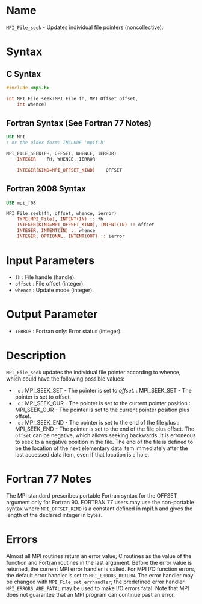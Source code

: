 # Name

`MPI_File_seek` - Updates individual file pointers (noncollective).

# Syntax

## C Syntax

```c
#include <mpi.h>

int MPI_File_seek(MPI_File fh, MPI_Offset offset,
    int whence)
```

## Fortran Syntax (See Fortran 77 Notes)

```fortran
USE MPI
! or the older form: INCLUDE 'mpif.h'

MPI_FILE_SEEK(FH, OFFSET, WHENCE, IERROR)
    INTEGER    FH, WHENCE, IERROR

    INTEGER(KIND=MPI_OFFSET_KIND)    OFFSET
```

## Fortran 2008 Syntax

```fortran
USE mpi_f08

MPI_File_seek(fh, offset, whence, ierror)
    TYPE(MPI_File), INTENT(IN) :: fh
    INTEGER(KIND=MPI_OFFSET_KIND), INTENT(IN) :: offset
    INTEGER, INTENT(IN) :: whence
    INTEGER, OPTIONAL, INTENT(OUT) :: ierror
```


# Input Parameters

* `fh` : File handle (handle).
* `offset` : File offset (integer).
* `whence` : Update mode (integer).

# Output Parameter

* `IERROR` : Fortran only: Error status (integer).

# Description

`MPI_File_seek` updates the individual file pointer according to whence,
which could have the following possible values:
* ` o` : MPI_SEEK_SET - The pointer is set to *offset.*
:   MPI_SEEK_SET - The pointer is set to offset.
* ` o` : MPI_SEEK_CUR - The pointer is set to the current pointer position
:   MPI_SEEK_CUR - The pointer is set to the current pointer position
    plus offset.
* ` o` : MPI_SEEK_END - The pointer is set to the end of the file plus
:   MPI_SEEK_END - The pointer is set to the end of the file plus
    offset.
The `offset` can be negative, which allows seeking backwards. It is
erroneous to seek to a negative position in the file. The end of the
file is defined to be the location of the next elementary data item
immediately after the last accessed data item, even if that location is
a hole.

# Fortran 77 Notes

The MPI standard prescribes portable Fortran syntax for the OFFSET
argument only for Fortran 90. FORTRAN 77 users may use the non-portable
syntax
where `MPI_OFFSET_KIND` is a constant defined in mpif.h and gives the
length of the declared integer in bytes.

# Errors

Almost all MPI routines return an error value; C routines as the value
of the function and Fortran routines in the last argument.
Before the error value is returned, the current MPI error handler is
called. For MPI I/O function errors, the default error handler is set to
`MPI_ERRORS_RETURN`. The error handler may be changed with
`MPI_File_set_errhandler`; the predefined error handler
`MPI_ERRORS_ARE_FATAL` may be used to make I/O errors fatal. Note that MPI
does not guarantee that an MPI program can continue past an error.
